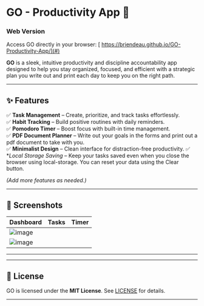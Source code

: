 

# GO - Productivity App 🚀


### Web Version  
Access GO directly in your browser: [
https://briendeau.github.io/GO-Productivity-App/](#) 

**GO** is a sleek, intuitive productivity and discipline accountability app designed to help you stay organized, focused, and efficient with a strategic plan you write out and print each day to keep you on the right path.

---

## ✨ Features  

✅ **Task Management** – Create, prioritize, and track tasks effortlessly.  
✅ **Habit Tracking** – Build positive routines with daily reminders.  
✅ **Pomodoro Timer** – Boost focus with built-in time management.  
✅ **PDF Document Planner** – Write out your goals in the forms and print out a pdf document to take with you.  
✅ **Minimalist Design** – Clean interface for distraction-free productivity.
✅ **Local Storage Saving* – Keep your tasks saved even when you close the browser using local-storage. You can reset your data using the Clear button.


*(Add more features as needed.)*  

---

## 📸 Screenshots  

| Dashboard | Tasks | Timer |
|-----------|-------|-------|
| ![image](https://github.com/user-attachments/assets/21f9cb34-aeee-4447-92c2-cce960928759)
 | ![image](https://github.com/user-attachments/assets/e8a82779-35fb-4499-be06-2b69924476cd) |

---

---

## 📜 License  

GO is licensed under the **MIT License**. See [LICENSE](LICENSE) for details.  

---
